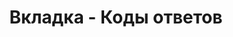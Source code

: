 ---
id: 238
title: Вкладка - Коды ответов
displayName: Коды ответов
order: 5
published: true
historyName: Коды ответов
historyDescription: Просмотр графика по кодам ответов
category: Статистика
categoryName: Коды ответов
categoryDescription: Просмотр графика по кодам ответов
categoryOrder: 5
categoryIcon: https://img.solarspace.pro/docs/anti-ddos.svg
footerName: Коды ответов
footerOrder: 15
---